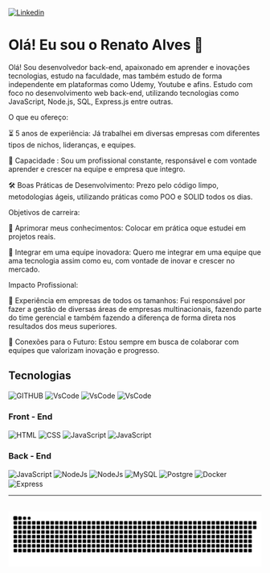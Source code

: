 [![Linkedin](https://img.shields.io/badge/LinkedIn-0077B5?style=for-the-badge&logo=linkedin&logoColor=white)](https://www.linkedin.com/in/devrenatoalves/)

# Olá! Eu sou o Renato Alves 👋

Olá! Sou desenvolvedor back-end, apaixonado em aprender e inovações tecnologias, estudo na faculdade, mas também estudo de forma independente em plataformas
como Udemy, Youtube e afins. Estudo com foco no desenvolvimento web back-end, utilizando tecnologias como JavaScript, Node.js, SQL, Express.js entre outras.

O que eu ofereço:

⏳ 5 anos de experiência: Já trabalhei em diversas empresas com diferentes tipos de nichos, lideranças, e equipes.

🚀 Capacidade : Sou um profissional constante, responsável e com vontade aprender e crescer na equipe e empresa que integro.

🛠️ Boas Práticas de Desenvolvimento: Prezo pelo código limpo, metodologias ágeis, utilizando práticas como POO e SOLID todos os dias.

Objetivos de carreira:

💎 Aprimorar meus conhecimentos: Colocar em prática oque estudei em projetos reais.

🌱 Integrar em uma equipe inovadora: Quero me integrar em uma equipe que ama tecnologia assim como eu, com vontade de inovar e crescer no mercado.

Impacto Profissional:

👥 Experiência em empresas de todos os tamanhos: Fui responsável por fazer a gestão de diversas áreas de empresas multinacionais, fazendo parte do time gerencial e também fazendo a diferença de forma direta nos resultados dos meus superiores.

🤝 Conexões para o Futuro: Estou sempre em busca de colaborar com equipes que valorizam inovação e progresso.

## Tecnologias

<div style="display: inline_block">
<img align= "center" alt="GITHUB" height="30" width="40" src="https://cdn.jsdelivr.net/gh/devicons/devicon@latest/icons/git/git-original.svg"/>
<img align= "center" alt="VsCode" height="30" width="40" src="https://cdn.jsdelivr.net/gh/devicons/devicon@latest/icons/vscode/vscode-original.svg"/>
<img align= "center" alt="VsCode" height="30" width="40" src="https://cdn.jsdelivr.net/gh/devicons/devicon@latest/icons/windows11/windows11-original.svg"/>
<img align= "center" alt="VsCode" height="30" width="40" <img src="https://cdn.jsdelivr.net/gh/devicons/devicon@latest/icons/dbeaver/dbeaver-original.svg"/>
</div>

### Front - End

<div style="display: inline_block">
<img align= "center" alt="HTML" height="30" width="40" src="https://cdn.jsdelivr.net/gh/devicons/devicon@latest/icons/html5/html5-original.svg"/>
<img align= "center" alt="CSS" height="30" width="40" src="https://cdn.jsdelivr.net/gh/devicons/devicon@latest/icons/css3/css3-original.svg"/>
<img align= "center" alt="JavaScript" height="30" width="40" src="https://cdn.jsdelivr.net/gh/devicons/devicon@latest/icons/javascript/javascript-original.svg"/>
<img align= "center" alt="JavaScript" height="30" width="40" src="https://cdn.jsdelivr.net/gh/devicons/devicon@latest/icons/bootstrap/bootstrap-original.svg"/>
</div>

### Back - End

<div style="display: inline_block">
<img align= "center" alt="JavaScript" height="30" width="40" src="https://cdn.jsdelivr.net/gh/devicons/devicon@latest/icons/javascript/javascript-original.svg"/>
<img align= "center" alt="NodeJs" height="40" width="40" src="https://cdn.jsdelivr.net/gh/devicons/devicon@latest/icons/nodejs/nodejs-plain-wordmark.svg"/>
<img align= "center" alt="NodeJs" height="40" width="40" src="https://cdn.jsdelivr.net/gh/devicons/devicon@latest/icons/sequelize/sequelize-original.svg"/> 
<img align= "center" alt="MySQL" height="40" width="40" <img src="https://cdn.jsdelivr.net/gh/devicons/devicon@latest/icons/mysql/mysql-original.svg"/> 
<img align= "center" alt="Postgre" height="40" width="40" src="https://cdn.jsdelivr.net/gh/devicons/devicon@latest/icons/postgresql/postgresql-original.svg"/>
<img align= "center" alt="Docker" height="40" width="40" src="https://cdn.jsdelivr.net/gh/devicons/devicon@latest/icons/docker/docker-plain-wordmark.svg"/>
<img align= "center" alt="Express" height="40" width="40" src="https://www.vectorlogo.zone/logos/expressjs/expressjs-icon.svg"/>
</div>

<hr>
<br>

<picture>
  <source media="(prefers-color-scheme: dark)" srcset="https://raw.githubusercontent.com/devRenatoAlves/devRenatoAlves/output/github-contribution-grid-snake-dark.svg">
  <source media="(prefers-color-scheme: light)" srcset="https://raw.githubusercontent.com/devRenatoAlves/devRenatoAlves/output/github-contribution-grid-snake.svg">
  <img alt="github contribution grid snake animation" src="https://raw.githubusercontent.com/devRenatoAlves/devRenatoAlves/output/github-contribution-grid-snake.svg">
</picture>
